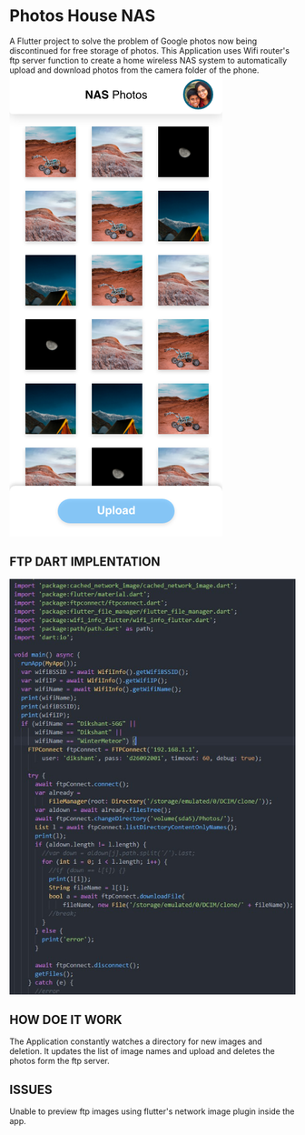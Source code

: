 # Photos House NAS

A Flutter project to solve the problem of Google photos now being discontinued for free storage of photos.
This Application uses Wifi router's ftp server function to create a home wireless NAS system to automatically upload and download photos from the camera folder of the phone.
![alt text](img.png)

## FTP DART IMPLENTATION
![alttest](./code.jpg)

## HOW DOE IT WORK
The Application constantly watches a directory for new images and deletion. It updates the list of image names and upload and deletes the photos form the ftp server.

## ISSUES
Unable to preview ftp images using flutter's network image plugin inside the app.
